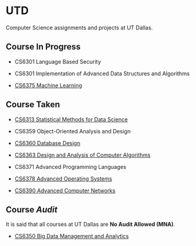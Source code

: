 # UTD
Computer Science assignments and projects at UT Dallas.

## Course In Progress

- CS6301 Language Based Security

- CS6301 Implementation of Advanced Data Structures and Algorithms

- [CS6375 Machine Learning](./CS6375)

## Course Taken

- [CS6313 Statistical Methods for Data Science](./CS6313)

- CS6359 Object-Oriented Analysis and Design

- [CS6360 Database Design](./CS6360)

- [CS6363 Design and Analysis of Computer Algorithms](./CS6363)

- CS6371 Advanced Programming Languages

- [CS6378 Advanced Operating Systems](./CS6378)

- [CS6390 Advanced Computer Networks](./CS6390)

## Course _Audit_

It is said that all courses at UT Dallas are __No Audit Allowed (MNA)__.

- [CS6350  Big Data Management and Analytics](./CS6350)
